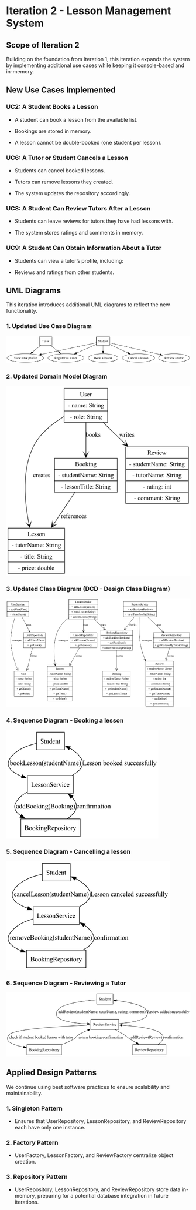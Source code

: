 # Iteration 2 - Lesson Management System

## Scope of Iteration 2

Building on the foundation from Iteration 1, this iteration expands the system by implementing additional use cases while keeping it console-based and in-memory.

## New Use Cases Implemented

### UC2: A Student Books a Lesson

- A student can book a lesson from the available list.

- Bookings are stored in memory.

- A lesson cannot be double-booked (one student per lesson).

### UC6: A Tutor or Student Cancels a Lesson

- Students can cancel booked lessons.

- Tutors can remove lessons they created.

- The system updates the repository accordingly.

### UC8: A Student Can Review Tutors After a Lesson

- Students can leave reviews for tutors they have had lessons with.

- The system stores ratings and comments in memory.

### UC9: A Student Can Obtain Information About a Tutor

- Students can view a tutor’s profile, including:

- Reviews and ratings from other students.

## UML Diagrams

This iteration introduces additional UML diagrams to reflect the new functionality.

### 1. Updated Use Case Diagram

![image](./Diagrams/Use_Case_Diagram_Iteration2.png)

### 2. Updated Domain Model Diagram

![image](./Diagrams/Domain_Model_Diagram_Iteration2.png)

### 3. Updated Class Diagram (DCD - Design Class Diagram)

![image](./Diagrams/Class_Diagram_Iteration2.png)

### 4. Sequence Diagram - Booking a lesson

![image](./Diagrams/Sequence_Diagram_Booking_Iteration2.png)

### 5. Sequence Diagram - Cancelling a lesson

![image](./Diagrams/Sequence_Diagram_Cancellation_Iteration2.png)

### 6. Sequence Diagram - Reviewing a Tutor

![image](./Diagrams/Sequence_Diagram_Reviewing_Iteration2.png)

## Applied Design Patterns

We continue using best software practices to ensure scalability and maintainability.

### 1. Singleton Pattern

- Ensures that UserRepository, LessonRepository, and ReviewRepository each have only one instance.

### 2. Factory Pattern

- UserFactory, LessonFactory, and ReviewFactory centralize object creation.

### 3. Repository Pattern

- UserRepository, LessonRepository, and ReviewRepository store data in-memory, preparing for a potential database integration in future iterations.
